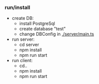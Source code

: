 
### run/install
* create DB: 
  * install PostgreSql 
  * create database "test"
  * change DBConfig in [./server/main.ts](https://github.com/krants1/UEdit/blob/master/server/main.ts)
* run server:
  * cd server
  * npm install
  * npm run start
* run client:
  * cd..
  * npm install
  * npm run start
